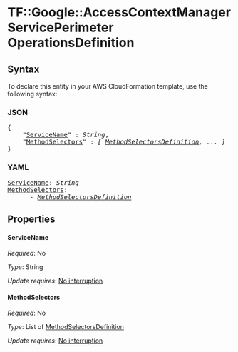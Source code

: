 # TF::Google::AccessContextManagerServicePerimeter OperationsDefinition

## Syntax

To declare this entity in your AWS CloudFormation template, use the following syntax:

### JSON

<pre>
{
    "<a href="#servicename" title="ServiceName">ServiceName</a>" : <i>String</i>,
    "<a href="#methodselectors" title="MethodSelectors">MethodSelectors</a>" : <i>[ <a href="methodselectorsdefinition.md">MethodSelectorsDefinition</a>, ... ]</i>
}
</pre>

### YAML

<pre>
<a href="#servicename" title="ServiceName">ServiceName</a>: <i>String</i>
<a href="#methodselectors" title="MethodSelectors">MethodSelectors</a>: <i>
      - <a href="methodselectorsdefinition.md">MethodSelectorsDefinition</a></i>
</pre>

## Properties

#### ServiceName

_Required_: No

_Type_: String

_Update requires_: [No interruption](https://docs.aws.amazon.com/AWSCloudFormation/latest/UserGuide/using-cfn-updating-stacks-update-behaviors.html#update-no-interrupt)

#### MethodSelectors

_Required_: No

_Type_: List of <a href="methodselectorsdefinition.md">MethodSelectorsDefinition</a>

_Update requires_: [No interruption](https://docs.aws.amazon.com/AWSCloudFormation/latest/UserGuide/using-cfn-updating-stacks-update-behaviors.html#update-no-interrupt)

